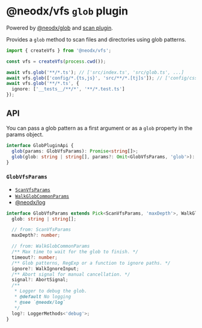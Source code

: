 # @neodx/vfs `glob` plugin <Badge type="tip" text="builtin" />

Powered by [@neodx/glob](/glob/) and [scan plugin](./scan).

Provides a `glob` method to scan files and directories using glob patterns.

```typescript
import { createVfs } from '@neodx/vfs';

const vfs = createVfs(process.cwd());

await vfs.glob('**/*.ts'); // ['src/index.ts', 'src/glob.ts', ...]
await vfs.glob(['config/*.{ts,js}', 'src/**/*.[tj]s']); // ['config/css.ts', 'src/index.ts', ...]
await vfs.glob('**/*.ts', {
  ignore: ['__tests__/**/*', '**/*.test.ts']
});
```

## API

You can pass a glob pattern as a first argument or as a `glob` property in the params object.

```typescript
interface GlobPluginApi {
  glob(params: GlobVfsParams): Promise<string[]>;
  glob(glob: string | string[], params?: Omit<GlobVfsParams, 'glob'>): Promise<string[]>;
}
```

### `GlobVfsParams`

- [`ScanVfsParams`](./scan.md#scanvfsparams)
- [`WalkGlobCommonParams`](../../glob/api.md#walkglobcommonparams)
- [@neodx/log](../../log/)

```typescript
interface GlobVfsParams extends Pick<ScanVfsParams, 'maxDepth'>, WalkGlobCommonParams {
  glob: string | string[];

  // from: ScanVfsParams
  maxDepth?: number;

  // from: WalkGlobCommonParams
  /** Max time to wait for the glob to finish. */
  timeout?: number;
  /** Glob patterns, RegExp or a function to ignore paths. */
  ignore?: WalkIgnoreInput;
  /** Abort signal for manual cancellation. */
  signal?: AbortSignal;
  /**
   * Logger to debug the glob.
   * @default No logging
   * @see `@neodx/log`
   */
  log?: LoggerMethods<'debug'>;
}
```
